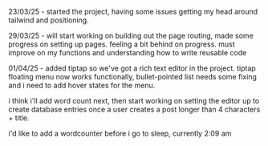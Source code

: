 23/03/25 - started the project, having some issues getting my head around tailwind and positioning.

29/03/25 - will start working on building out the page routing, made some progress on setting up pages. feeling a bit behind on progress. must improve on my functions and understanding how to write reusable code

01/04/25 - added tiptap so we've got a rich text editor in the project. tiptap floating menu now works functionally, bullet-pointed list needs some fixing and i need to add hover states for the menu. 

i think i'll add word count next, then start working on setting the editor up to create database entries once a user creates a post longer than 4 characters + title.

i'd like to add a wordcounter before i go to sleep, currently 2:09 am
